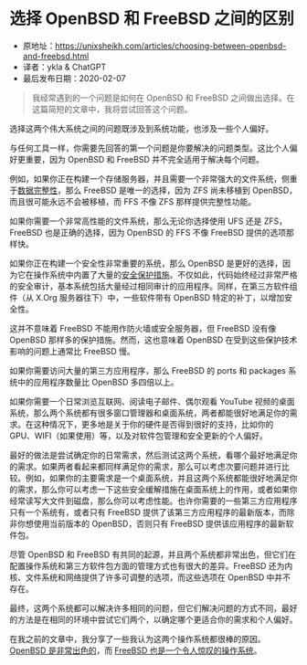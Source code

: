 # 选择 OpenBSD 和 FreeBSD 之间的区别

- 原地址：<https://unixsheikh.com/articles/choosing-between-openbsd-and-freebsd.html>
- 译者：ykla & ChatGPT
- 最后发布日期：2020-02-07


>我经常遇到的一个问题是如何在 OpenBSD 和 FreeBSD 之间做出选择。在这篇简短的文章中，我将尝试回答这个问题。

选择这两个伟大系统之间的问题既涉及到系统功能，也涉及一些个人偏好。

与任何工具一样，你需要先回答的第一个问题是你要解决的问题类型。这比个人偏好更重要，因为 OpenBSD 和 FreeBSD 并不完全适用于解决每个问题。

例如，如果你正在构建一个存储服务器，并且需要一个非常强大的文件系统，侧重于[数据完整性](https://en.wikipedia.org/wiki/ZFS#Features)，那么 FreeBSD 是唯一的选择，因为 ZFS 尚未移植到 OpenBSD，而且很可能永远不会被移植，而 FFS 不像 ZFS 那样提供完整性功能。

如果你需要一个非常高性能的文件系统，那么无论你选择使用 UFS 还是 ZFS，FreeBSD 也是正确的选择，因为 OpenBSD 的 FFS 不像 FreeBSD 提供的选项那样快。

如果你正在构建一个安全性非常重要的系统，那么 OpenBSD 是更好的选择，因为它在操作系统中内置了大量的[安全保护措施](https://www.openbsd.org/innovations.html)。不仅如此，代码始终经过非常严格的安全审计，基本系统包括大量经过相同审计的应用程序。同样，在第三方软件组件（从 X.Org 服务器往下）中，一些软件带有 OpenBSD 特定的补丁，以增加安全性。

这并不意味着 FreeBSD 不能用作防火墙或安全服务器，但 FreeBSD 没有像 OpenBSD 那样多的保护措施。然而，这也意味着 OpenBSD 在受到这些保护技术影响的问题上通常比 FreeBSD 慢。

如果你需要访问大量的第三方应用程序，那么 FreeBSD 的 ports 和 packages 系统中的应用程序数量比 OpenBSD 多四倍以上。

如果你需要一个日常浏览互联网、阅读电子邮件、偶尔观看 YouTube 视频的桌面系统，那么两个系统都有很多窗口管理器和桌面系统，两者都能很好地满足你的需求。在这种情况下，更多地是关于你的硬件是否得到很好的支持，比如你的 GPU、WIFI（如果使用）等，以及对软件包管理和安全更新的个人偏好。

最好的做法是尝试确定你的日常需求，然后测试这两个系统，看哪个最好地满足你的需求。如果两者看起来都同样满足你的需求，那么可以考虑次要问题并进行比较。例如，如果你的主要需求是一个桌面系统，并且这两个系统都能很好地满足你的需求，那么你可以考虑一下这些安全缓解措施在桌面系统上的作用，或者如果你经常读写大文件到磁盘，那么你可以考虑性能。也许你需要的一些第三方应用程序只有一个系统有，或者只有 FreeBSD 提供了该第三方应用程序的最新版本，而除非你想使用当前版本的 OpenBSD，否则只有 FreeBSD 提供该应用程序的最新软件包。

尽管 OpenBSD 和 FreeBSD 有共同的起源，并且两个系统都非常出色，但它们在配置操作系统和第三方软件包方面的管理方式也有很大的差异。FreeBSD 还为内核、文件系统和网络提供了许多可调整的选项，而这些选项在 OpenBSD 中并不存在。

最终，这两个系统都可以解决许多相同的问题，但它们解决问题的方式不同，最好的方法是在相同的环境中尝试它们两个，以确定哪个更适合你的需求和个人偏好。

在我之前的文章中，我分享了一些我认为这两个操作系统都很棒的原因。[OpenBSD 是非常出色的](https://unixsheikh.com/articles/openbsd-is-fantastic.html)，而 [FreeBSD 也是一个令人惊叹的操作系统](https://unixsheikh.com/articles/freebsd-is-an-amazing-operating-system.html)。

